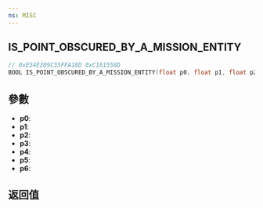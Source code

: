 ```yaml
---
ns: MISC
---
```

## IS_POINT_OBSCURED_BY_A_MISSION_ENTITY

```c
// 0xE54E209C35FFA18D 0xC161558D
BOOL IS_POINT_OBSCURED_BY_A_MISSION_ENTITY(float p0, float p1, float p2, float p3, float p4, float p5, Any p6);
```


## 參數
* **p0**: 
* **p1**: 
* **p2**: 
* **p3**: 
* **p4**: 
* **p5**: 
* **p6**: 

## 返回值
